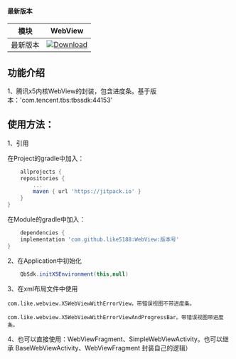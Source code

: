 #### 最新版本

模块|WebView
---|---
最新版本|[![Download](https://jitpack.io/v/like5188/WebView.svg)](https://jitpack.io/#like5188/WebView)

## 功能介绍

1、腾讯x5内核WebView的封装，包含进度条。基于版本：'com.tencent.tbs:tbssdk:44153'

## 使用方法：

1、引用

在Project的gradle中加入：

```groovy
    allprojects {
    repositories {
        ...
        maven { url 'https://jitpack.io' }
    }
}
```

在Module的gradle中加入：

```groovy
    dependencies {
    implementation 'com.github.like5188:WebView:版本号'
}
```

2、在Application中初始化

```java
    QbSdk.initX5Environment(this,null)
```

3、在xml布局文件中使用

    com.like.webview.X5WebViewWithErrorView。带错误视图不带进度条。

    com.like.webview.X5WebViewWithErrorViewAndProgressBar。带错误视图带进度条。

4、也可以直接使用：WebViewFragment、SimpleWebViewActivity。也可以继承 BaseWebViewActivity、WebViewFragment 封装自己的逻辑）
